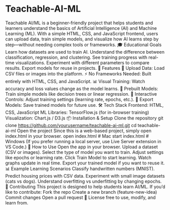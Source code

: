 # Teachable-AI-ML
Teachable AI/ML is a beginner-friendly project that helps students and learners understand the basics of Artificial Intelligence (AI) and Machine Learning (ML). With a simple HTML, CSS, and JavaScript frontend, users can upload data, train simple models, and visualize how AI learns step by step—without needing complex tools or frameworks.
🎓 Educational Goals
Learn how datasets are used to train AI.
Understand the difference between classification, regression, and clustering.
See training progress with real-time visualizations.
Experiment with different parameters to compare results.
Export models for reuse in projects.
🚀 Features
📂 Upload Data: Load CSV files or images into the platform.
⚡ No Frameworks Needed: Built entirely with HTML, CSS, and JavaScript.
📊 Visual Training: Watch accuracy and loss values change as the model learns.
🤖 Prebuilt Models: Train simple models like decision trees or linear regression.
🧩 Interactive Controls: Adjust training settings (learning rate, epochs, etc.).
💾 Export Models: Save trained models for future use.
🛠️ Tech Stack
Frontend: HTML, CSS, JavaScript
ML Libraries: TensorFlow.js (for in-browser training)
Visualization: Chart.js / D3.js
📦 Installation & Setup
Clone the repository
git clone https://github.com/yourusername/teachable-ai-ml.git
cd teachable-ai-ml
Open the project
Since this is a web-based project, simply open index.html in your browser.
open index.html   # Mac
start index.html  # Windows
(If you prefer running a local server, use Live Server extension in VS Code.)
🎯 How to Use
Open the app in your browser.
Upload a dataset (CSV or images).
Select the type of model you want to train.
Adjust settings like epochs or learning rate.
Click Train Model to start learning.
Watch graphs update in real time.
Export your trained model if you want to reuse it.
📊 Example Learning Scenarios
Classify handwritten numbers (MNIST).
Predict housing prices with CSV data.
Experiment with small image datasets (cats vs dogs).
Understand overfitting vs underfitting by changing epochs.
🤝 Contributing
This project is designed to help students learn AI/ML. If you’d like to contribute:
Fork the repo
Create a new branch (feature-new-idea)
Commit changes
Open a pull request
📜 License
free to use, modify, and learn from.
